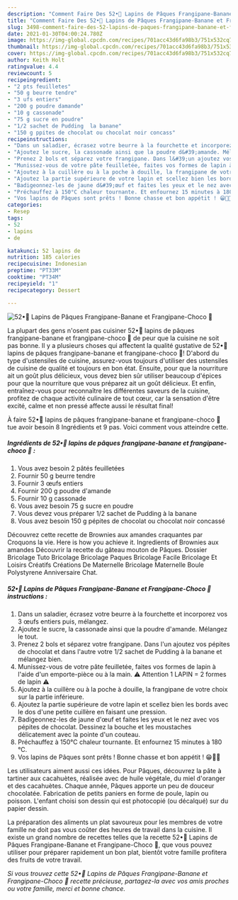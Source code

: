 ```yaml
---
description: "Comment Faire Des 52•🐰 Lapins de Pâques Frangipane-Banane et Frangipane-Choco 🐣"
title: "Comment Faire Des 52•🐰 Lapins de Pâques Frangipane-Banane et Frangipane-Choco 🐣"
slug: 3498-comment-faire-des-52-lapins-de-paques-frangipane-banane-et-frangipane-choco
date: 2021-01-30T04:00:24.780Z
image: https://img-global.cpcdn.com/recipes/701acc43d6fa98b3/751x532cq70/52•🐰-lapins-de-paques-frangipane-banane-et-frangipane-choco-🐣-photo-principale-de-la-recette.jpg
thumbnail: https://img-global.cpcdn.com/recipes/701acc43d6fa98b3/751x532cq70/52•🐰-lapins-de-paques-frangipane-banane-et-frangipane-choco-🐣-photo-principale-de-la-recette.jpg
cover: https://img-global.cpcdn.com/recipes/701acc43d6fa98b3/751x532cq70/52•🐰-lapins-de-paques-frangipane-banane-et-frangipane-choco-🐣-photo-principale-de-la-recette.jpg
author: Keith Holt
ratingvalue: 4.4
reviewcount: 5
recipeingredient:
- "2 pts feuilletes"
- "50 g beurre tendre"
- "3 ufs entiers"
- "200 g poudre damande"
- "10 g cassonade"
- "75 g sucre en poudre"
- "1/2 sachet de Pudding  la banane"
- "150 g ppites de chocolat ou chocolat noir concass"
recipeinstructions:
- "Dans un saladier, écrasez votre beurre à la fourchette et incorporez vos 3 œufs entiers puis, mélangez."
- "Ajoutez le sucre, la cassonade ainsi que la poudre d&#39;amande. Mélangez le tout."
- "Prenez 2 bols et séparez votre frangipane. Dans l&#39;un ajoutez vos pépites de chocolat et dans l&#39;autre votre 1/2 sachet de Pudding à la banane et mélangez bien."
- "Munissez-vous de votre pâte feuilletée, faites vos formes de lapin à l&#39;aide d&#39;un emporte-pièce ou à la main. ⚠️ Attention 1 LAPIN = 2 formes de lapin ⚠️"
- "Ajoutez à la cuillère ou à la poche à douille, la frangipane de votre choix sur la partie inférieure."
- "Ajoutez la partie supérieure de votre lapin et scellez bien les bords avec le dos d&#39;une petite cuillère en faisant une pression."
- "Badigeonnez-les de jaune d&#39;œuf et faites les yeux et le nez avec vos pépites de chocolat. Dessinez la bouche et les moustaches délicatement avec la pointe d&#39;un couteau."
- "Préchauffez à 150°C chaleur tournante. Et enfournez 15 minutes à 180 °C."
- "Vos lapins de Pâques sont prêts ! Bonne chasse et bon appétit ! 😁🐰🍫"
categories:
- Resep
tags:
- 52
- lapins
- de

katakunci: 52 lapins de 
nutrition: 185 calories
recipecuisine: Indonesian
preptime: "PT33M"
cooktime: "PT34M"
recipeyield: "1"
recipecategory: Dessert

---
```



![52•🐰 Lapins de Pâques Frangipane-Banane et Frangipane-Choco 🐣](https://img-global.cpcdn.com/recipes/701acc43d6fa98b3/751x532cq70/52•🐰-lapins-de-paques-frangipane-banane-et-frangipane-choco-🐣-photo-principale-de-la-recette.jpg)

La plupart des gens n'osent pas cuisiner 52•🐰 lapins de pâques frangipane-banane et frangipane-choco 🐣 de peur que la cuisine ne soit pas bonne. Il y a plusieurs choses qui affectent la qualité gustative de 52•🐰 lapins de pâques frangipane-banane et frangipane-choco 🐣! D'abord du type d'ustensiles de cuisine, assurez-vous toujours d'utiliser des ustensiles de cuisine de qualité et toujours en bon état. Ensuite, pour que la nourriture ait un goût plus délicieux, vous devez bien sûr utiliser beaucoup d'épices pour que la nourriture que vous préparez ait un goût délicieux. Et enfin, entraînez-vous pour reconnaître les différentes saveurs de la cuisine, profitez de chaque activité culinaire de tout cœur, car la sensation d'être excité, calme et non pressé affecte aussi le résultat final!

<!--inarticleads1-->

À faire 52•🐰 lapins de pâques frangipane-banane et frangipane-choco 🐣 tue avoir besoin 8 Ingrédients et 9 pas. Voici comment vous atteindre cette.

##### Ingrédients de 52•🐰 lapins de pâques frangipane-banane et frangipane-choco 🐣 :

1. Vous avez besoin 2 pâtés feuilletées
1. Fournir 50 g beurre tendre
1. Fournir 3 œufs entiers
1. Fournir 200 g poudre d&#39;amande
1. Fournir 10 g cassonade
1. Vous avez besoin 75 g sucre en poudre
1. Vous devez vous préparer 1/2 sachet de Pudding à la banane
1. Vous avez besoin 150 g pépites de chocolat ou chocolat noir concassé


Découvrez cette recette de Brownies aux amandes craquantes par Croquons la vie. Here is how you achieve it. Ingredients of Brownies aux amandes Découvrir la recette du gâteau mouton de Pâques. Dossier Bricolage Tuto Bricolage Bricolage Paques Bricolage Facile Bricolage Et Loisirs Créatifs Créations De Maternelle Bricolage Maternelle Boule Polystyrene Anniversaire Chat. 

<!--inarticleads2-->

##### 52•🐰 Lapins de Pâques Frangipane-Banane et Frangipane-Choco 🐣 instructions :

1. Dans un saladier, écrasez votre beurre à la fourchette et incorporez vos 3 œufs entiers puis, mélangez.
1. Ajoutez le sucre, la cassonade ainsi que la poudre d&#39;amande. Mélangez le tout.
1. Prenez 2 bols et séparez votre frangipane. Dans l&#39;un ajoutez vos pépites de chocolat et dans l&#39;autre votre 1/2 sachet de Pudding à la banane et mélangez bien.
1. Munissez-vous de votre pâte feuilletée, faites vos formes de lapin à l&#39;aide d&#39;un emporte-pièce ou à la main. ⚠️ Attention 1 LAPIN = 2 formes de lapin ⚠️
1. Ajoutez à la cuillère ou à la poche à douille, la frangipane de votre choix sur la partie inférieure.
1. Ajoutez la partie supérieure de votre lapin et scellez bien les bords avec le dos d&#39;une petite cuillère en faisant une pression.
1. Badigeonnez-les de jaune d&#39;œuf et faites les yeux et le nez avec vos pépites de chocolat. Dessinez la bouche et les moustaches délicatement avec la pointe d&#39;un couteau.
1. Préchauffez à 150°C chaleur tournante. Et enfournez 15 minutes à 180 °C.
1. Vos lapins de Pâques sont prêts ! Bonne chasse et bon appétit ! 😁🐰🍫


Les utilisateurs aiment aussi ces idées. Pour Pâques, découvrez la pâte à tartiner aux cacahuètes, réalisée avec de huile végétale, du miel d&#39;oranger et des cacahuètes. Chaque année, Pâques apporte un peu de douceur chocolatée. Fabrication de petits paniers en forme de poule, lapin ou poisson. L&#39;enfant choisi son dessin qui est photocopié (ou décalqué) sur du papier dessin. 

<!--inarticleads1-->

<p>
La préparation des aliments un plat savoureux pour les membres de votre famille ne doit pas vous coûter des heures de travail dans la cuisine. Il existe un grand nombre de recettes telles que la recette 52•🐰 Lapins de Pâques Frangipane-Banane et Frangipane-Choco 🐣, que vous pouvez utiliser pour préparer rapidement un bon plat, bientôt votre famille profitera des fruits de votre travail.
</p>

<p>
<i>Si vous trouvez cette 52•🐰 Lapins de Pâques Frangipane-Banane et Frangipane-Choco 🐣 recette précieuse, partagez-la avec vos amis proches ou votre famille, merci et bonne chance.</i>
</p>
